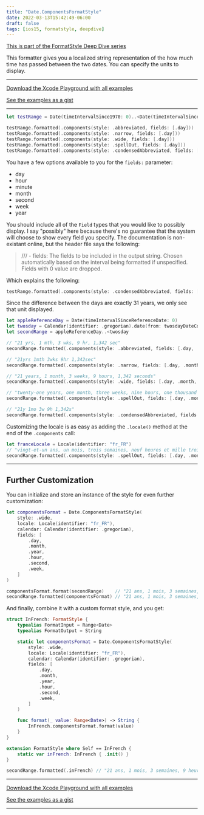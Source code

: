 ```yaml
---
title: "Date.ComponentsFormatStyle"
date: 2022-03-13T15:42:49-06:00
draft: false
tags: [ios15, formatstyle, deepdive]
---
```


[This is part of the FormatStyle Deep Dive series](/posts/formatstyle-deep-dive)

This formatter gives you a localized string representation of the how much time has passed between the two dates. You can specify the units to display.

<hr>

[Download the Xcode Playground with all examples](https://github.com/brettohland/FormatStylesDeepDive/)

[See the examples as a gist](https://gist.github.com/brettohland/ac2fbd1446bc7bb64da491587b010e3c)

<hr>

```Swift
let testRange = Date(timeIntervalSince1970: 0)..<Date(timeIntervalSinceReferenceDate: 0)

testRange.formatted(.components(style: .abbreviated, fields: [.day])) 			// "11,323 days"
testRange.formatted(.components(style: .narrow, fields: [.day])) 				// "11,323days"
testRange.formatted(.components(style: .wide, fields: [.day])) 					// "11,323 days"
testRange.formatted(.components(style: .spellOut, fields: [.day])) 				// "eleven thousand three hundred twenty-three days"
testRange.formatted(.components(style: .condensedAbbreviated, fields: [.day]))  // "11,323d"
```

You have a few options available to you for the `fields:` parameter:

- day
- hour
- minute
- month
- second
- week
- year

You should include all of the `Field` types that you would like to possibly display. I say "possibly" here because there's no guarantee that the system will choose to show every field you specify. The documentation is non-existant online, but the header file says the following:

> ///   - fields: The fields to be included in the output string. Chosen automatically based on the interval being formatted if unspecified. Fields with 0 value are dropped.

Which explains the following:

```Swift
testRange.formatted(.components(style: .condensedAbbreviated, fields: [.day, .month, .year, .hour, .second, .week])) // "31y"
```

Since the difference between the days are exactly 31 years, we only see that unit displayed.

```Swift
let appleReferenceDay = Date(timeIntervalSinceReferenceDate: 0)
let twosday = Calendar(identifier: .gregorian).date(from: twosdayDateComponents)!
let secondRange = appleReferenceDay..<twosday

// "21 yrs, 1 mth, 3 wks, 9 hr, 1,342 sec"
secondRange.formatted(.components(style: .abbreviated, fields: [.day, .month, .year, .hour, .second, .week]))

// "21yrs 1mth 3wks 9hr 1,342sec"
secondRange.formatted(.components(style: .narrow, fields: [.day, .month, .year, .hour, .second, .week]))

// "21 years, 1 month, 3 weeks, 9 hours, 1,342 seconds"
secondRange.formatted(.components(style: .wide, fields: [.day, .month, .year, .hour, .second, .week]))

// "twenty-one years, one month, three weeks, nine hours, one thousand three hundred forty-two seconds"
secondRange.formatted(.components(style: .spellOut, fields: [.day, .month, .year, .hour, .second, .week]))

// "21y 1mo 3w 9h 1,342s"
secondRange.formatted(.components(style: .condensedAbbreviated, fields: [.day, .month, .year, .hour, .second, .week]))
```

Customizing the locale is as easy as adding the `.locale()` method at the end of the `.components` call:

```Swift
let franceLocale = Locale(identifier: "fr_FR")
// "vingt-et-un ans, un mois, trois semaines, neuf heures et mille trois cent quarante-deux secondes"
secondRange.formatted(.components(style: .spellOut, fields: [.day, .month, .year, .hour, .second, .week]).locale(franceLocale))
```

<hr>

## Further Customization

You can initialize and store an instance of the style for even further customization:

```Swift
let componentsFormat = Date.ComponentsFormatStyle(
    style: .wide,
    locale: Locale(identifier: "fr_FR"),
    calendar: Calendar(identifier: .gregorian),
    fields: [
        .day,
        .month,
        .year,
        .hour,
        .second,
        .week,
    ]
)

componentsFormat.format(secondRange)    // "21 ans, 1 mois, 3 semaines, 9 heures et 1 342 secondes"
secondRange.formatted(componentsFormat) // "21 ans, 1 mois, 3 semaines, 9 heures et 1 342 secondes"
```

And finally, combine it with a custom format style, and you get:

```Swift
struct InFrench: FormatStyle {
    typealias FormatInput = Range<Date>
    typealias FormatOutput = String

    static let componentsFormat = Date.ComponentsFormatStyle(
        style: .wide,
        locale: Locale(identifier: "fr_FR"),
        calendar: Calendar(identifier: .gregorian),
        fields: [
            .day,
            .month,
            .year,
            .hour,
            .second,
            .week,
        ]
    )

    func format(_ value: Range<Date>) -> String {
        InFrench.componentsFormat.format(value)
    }
}

extension FormatStyle where Self == InFrench {
    static var inFrench: InFrench { .init() }
}

secondRange.formatted(.inFrench) // "21 ans, 1 mois, 3 semaines, 9 heures et 1 342 secondes"
```

<hr>

[Download the Xcode Playground with all examples](https://github.com/brettohland/FormatStylesDeepDive/)

[See the examples as a gist](https://gist.github.com/brettohland/ac2fbd1446bc7bb64da491587b010e3c)

<hr>